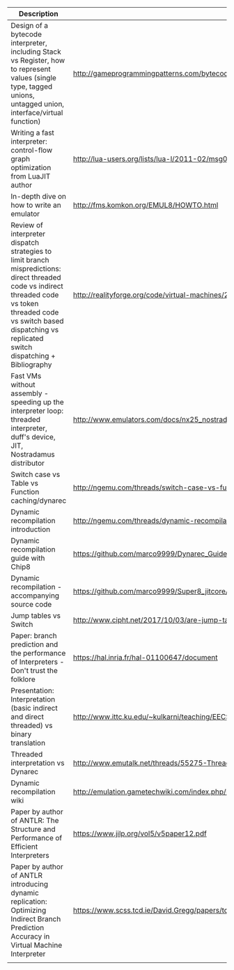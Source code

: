 
| Description                                                                                                                                                                                                                 | Link                                                                                                                    |
| --------------------------------------------------------------------------------------------------------------------------------------------------------------------------------------------------------------------------- | ----------------------------------------------------------------------------------------------------------------------- |
| Design of a bytecode interpreter, including Stack vs Register, how to represent values (single type, tagged unions, untagged union, interface/virtual function)                                                             | http://gameprogrammingpatterns.com/bytecode.html                                                                        |
| Writing a fast interpreter: control-flow graph optimization from LuaJIT author                                                                                                                                              | http://lua-users.org/lists/lua-l/2011-02/msg00742.html                                                                  |
| In-depth dive on how to write an emulator                                                                                                                                                                                   | http://fms.komkon.org/EMUL8/HOWTO.html                                                                                  |
| Review of interpreter dispatch strategies to limit branch mispredictions: direct threaded code vs indirect threaded code vs token threaded code vs switch based dispatching vs replicated switch dispatching + Bibliography | http://realityforge.org/code/virtual-machines/2011/05/19/interpreters.html                                              |
| Fast VMs without assembly - speeding up the interpreter loop: threaded interpreter, duff's device, JIT, Nostradamus distributor                                                                                             | http://www.emulators.com/docs/nx25_nostradamus.htm                                                                      |
| Switch case vs Table vs Function caching/dynarec                                                                                                                                                                            | http://ngemu.com/threads/switch-case-vs-function-table.137562/                                                          |
| Dynamic recompilation introduction                                                                                                                                                                                          | http://ngemu.com/threads/dynamic-recompilation-an-introduction.20491/                                                   |
| Dynamic recompilation guide with Chip8                                                                                                                                                                                      | https://github.com/marco9999/Dynarec_Guide/blob/master/Introduction%20to%20Dynamic%20Recompilation%20in%20Emulation.pdf |
| Dynamic recompilation - accompanying source code                                                                                                                                                                            | https://github.com/marco9999/Super8_jitcore/                                                                            |
| Jump tables vs Switch                                                                                                                                                                                                       | http://www.cipht.net/2017/10/03/are-jump-tables-always-fastest.html                                                     |
| Paper: branch prediction and the performance of Interpreters - Don't trust the folklore                                                                                                                                     | https://hal.inria.fr/hal-01100647/document                                                                              |
| Presentation: Interpretation (basic indirect and direct threaded) vs binary translation                                                                                                                                     | http://www.ittc.ku.edu/~kulkarni/teaching/EECS768/slides/chapter2.pdf                                                   |
| Threaded interpretation vs Dynarec                                                                                                                                                                                          | http://www.emutalk.net/threads/55275-Threaded-interpretation-vs-Dynamic-Binary-Translation                              |
| Dynamic recompilation wiki                                                                                                                                                                                                  | http://emulation.gametechwiki.com/index.php/Dynamic_recompilation                                                       |
| Paper by author of ANTLR: The Structure and Performance of Efficient Interpreters                                                                                                                                           | https://www.jilp.org/vol5/v5paper12.pdf                                                                                 |
| Paper by author of ANTLR introducing dynamic replication: Optimizing Indirect Branch Prediction Accuracy in Virtual Machine Interpreter                                                                                     | https://www.scss.tcd.ie/David.Gregg/papers/toplas05.pdf                                                                 |
|                                                                                                                                                                                                                             |                                                                                                                         |
